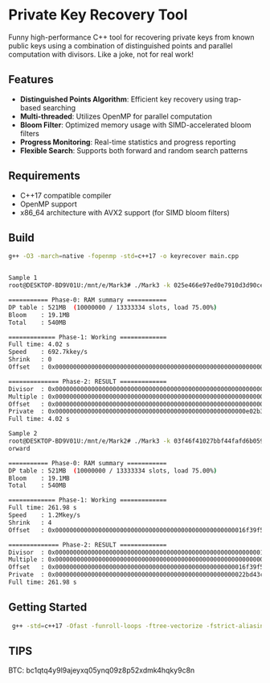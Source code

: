# Private Key Recovery Tool

Funny high-performance C++ tool for recovering private keys from known public keys using a combination of distinguished points and parallel computation with divisors.
Like a joke, not for real work!

## Features

- **Distinguished Points Algorithm**: Efficient key recovery using trap-based searching
- **Multi-threaded**: Utilizes OpenMP for parallel computation
- **Bloom Filter**: Optimized memory usage with SIMD-accelerated bloom filters
- **Progress Monitoring**: Real-time statistics and progress reporting
- **Flexible Search**: Supports both forward and random search patterns

## Requirements

- C++17 compatible compiler
- OpenMP support
- x86_64 architecture with AVX2 support (for SIMD bloom filters)

## Build

```bash
g++ -O3 -march=native -fopenmp -std=c++17 -o keyrecover main.cpp


Sample 1
root@DESKTOP-BD9V01U:/mnt/e/Mark3# ./Mark3 -k 025e466e97ed0e7910d3d90ceb0332df48ddf67d456b9e7303b50a3d89de357336 -r 1:F02B35A358F -q 10000000 --order forward

=========== Phase-0: RAM summary ===========
DP table : 521MB  (10000000 / 13333334 slots, load 75.00%)
Bloom    : 19.1MB
Total    : 540MB

============= Phase-1: Working =============
Full time: 4.02 s
Speed    : 692.7kkey/s
Shrink   : 0
Offset   : 0x0000000000000000000000000000000000000000000000000000000000000000

============== Phase-2: RESULT =============
Divisor  : 0x00000000000000000000000000000000000000000000000000000000002a7a2d
Multiple : 0x000000000000000000000000000000000000000000000000000000000054702b
Offset   : 0x0000000000000000000000000000000000000000000000000000000000000000
Private  : 0x00000000000000000000000000000000000000000000000000000e02b35a358f
Full time: 4.02 s

Sample 2
root@DESKTOP-BD9V01U:/mnt/e/Mark2# ./Mark3 -k 03f46f41027bbf44fafd6b059091b900dad41e6845b2241dc3254c7cdd3c5a16c6 -r 1:42BD43C2E9354 -q 10000000 --order f
orward

=========== Phase-0: RAM summary ===========
DP table : 521MB  (10000000 / 13333334 slots, load 75.00%)
Bloom    : 19.1MB
Total    : 540MB

============= Phase-1: Working =============
Full time: 261.98 s
Speed    : 1.2Mkey/s
Shrink   : 4
Offset   : 0x00000000000000000000000000000000000000000000000000016f39f5dfc971

============== Phase-2: RESULT =============
Divisor  : 0x0000000000000000000000000000000000000000000000000000000001899953
Multiple : 0x00000000000000000000000000000000000000000000000000000000007aab31
Offset   : 0x00000000000000000000000000000000000000000000000000016f39f5dfc971
Private  : 0x00000000000000000000000000000000000000000000000000022bd43c2e9354
Full time: 261.98 s
 ```

## Getting Started
```bash
 g++ -std=c++17 -Ofast -funroll-loops -ftree-vectorize -fstrict-aliasing -fno-semantic-interposition -fvect-cost-model=unlimited -fno-trapping-math -fipa-ra -fipa-modref -flto -fassociative-math -fopenmp -mavx2 -mbmi2 -madx Mark3.cpp Int.cpp SECP256K1.cpp Point.cpp Random.cpp IntMod.cpp IntGroup.cpp Timer.cpp -o Mark3
 ```

## TIPS
BTC: bc1qtq4y9l9ajeyxq05ynq09z8p52xdmk4hqky9c8n
